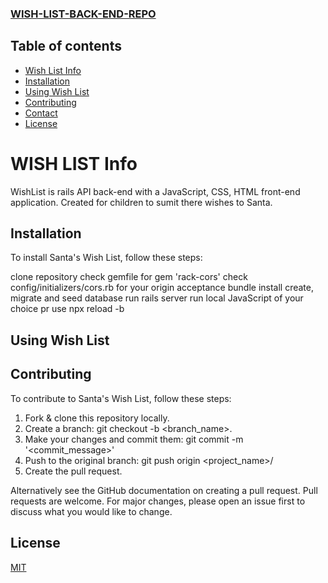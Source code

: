 ### [WISH-LIST-BACK-END-REPO](https://github.com/Newland-A/wish_list_rails_back_end)

## Table of contents
* [Wish List Info](#wish-list-info)
* [Installation](#installation)
* [Using Wish List](#using-wish-list)
* [Contributing](#contributing)
* [Contact](#contact)
* [License](#license)

# WISH LIST Info

WishList is rails API back-end with a JavaScript, CSS, HTML front-end application. Created for children to sumit there wishes to Santa.

## Installation
To install Santa's Wish List, follow these steps:

clone repository
check gemfile for gem 'rack-cors'
check config/initializers/cors.rb for your origin acceptance
bundle install 
create, migrate and seed database
run rails server
run local JavaScript of your choice
pr use npx reload -b

## Using Wish List



## Contributing
To contribute to Santa's Wish List, follow these steps:

1. Fork & clone this repository locally.
2. Create a branch: git checkout -b <branch_name>.
3. Make your changes and commit them: git commit -m '<commit_message>'
4. Push to the original branch: git push origin <project_name>/<location>
5. Create the pull request.

Alternatively see the GitHub documentation on creating a pull request.
Pull requests are welcome. For major changes, please open an issue first to discuss what you would like to change.

## License
[MIT](https://choosealicense.com/licenses/mit/)